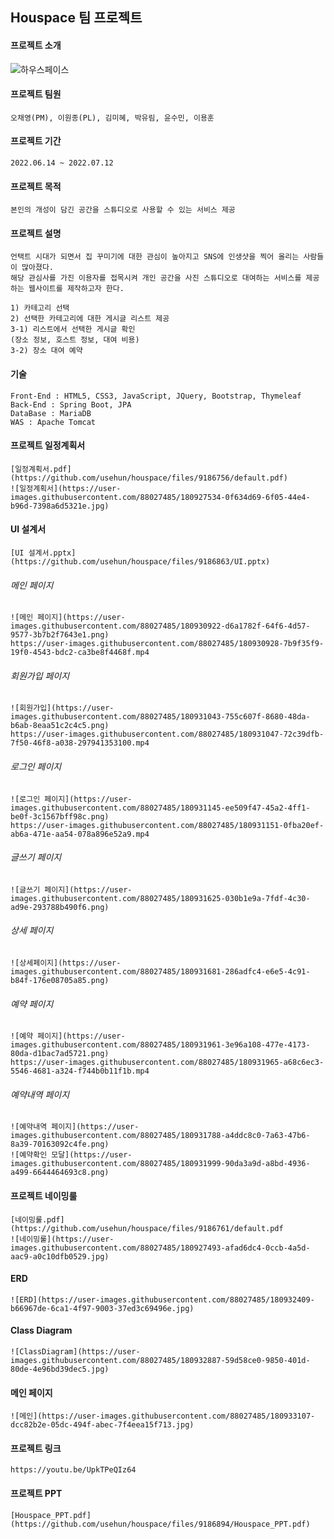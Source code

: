 ## Houspace 팀 프로젝트

#### 프로젝트 소개
  ![하우스페이스](https://user-images.githubusercontent.com/88027485/180929355-e6ddc40e-8e12-4524-afdf-a2e303da695d.jpg)
    
#### 프로젝트 팀원
    오채영(PM), 이원종(PL), 김미혜, 박유림, 윤수민, 이용훈
    
#### 프로젝트 기간
    2022.06.14 ~ 2022.07.12
 
#### 프로젝트 목적
    본인의 개성이 담긴 공간을 스튜디오로 사용할 수 있는 서비스 제공

#### 프로젝트 설명
    언택트 시대가 되면서 집 꾸미기에 대한 관심이 높아지고 SNS에 인생샷을 찍어 올리는 사람들이 많아졌다.
    해당 관심사를 가진 이용자를 접목시켜 개인 공간을 사진 스튜디오로 대여하는 서비스를 제공하는 웹사이트를 제작하고자 한다.

    1) 카테고리 선택
    2) 선택한 카테고리에 대한 게시글 리스트 제공
    3-1) 리스트에서 선택한 게시글 확인
    (장소 정보, 호스트 정보, 대여 비용)
    3-2) 장소 대여 예약

#### 기술
    Front-End : HTML5, CSS3, JavaScript, JQuery, Bootstrap, Thymeleaf
    Back-End : Spring Boot, JPA
    DataBase : MariaDB
    WAS : Apache Tomcat

#### 프로젝트 일정계획서
    [일정계획서.pdf](https://github.com/usehun/houspace/files/9186756/default.pdf)
    ![일정계획서](https://user-images.githubusercontent.com/88027485/180927534-0f634d69-6f05-44e4-b96d-7398a6d5321e.jpg)
    
#### UI 설계서
    [UI 설계서.pptx](https://github.com/usehun/houspace/files/9186863/UI.pptx)

  ###### 메인 페이지
    ![메인 페이지](https://user-images.githubusercontent.com/88027485/180930922-d6a1782f-64f6-4d57-9577-3b7b2f7643e1.png)
    https://user-images.githubusercontent.com/88027485/180930928-7b9f35f9-19f0-4543-bdc2-ca3be8f4468f.mp4

  ###### 회원가입 페이지
    ![회원가입](https://user-images.githubusercontent.com/88027485/180931043-755c607f-8680-48da-b6ab-8eaa51c2c4c5.png)
    https://user-images.githubusercontent.com/88027485/180931047-72c39dfb-7f50-46f8-a038-297941353100.mp4
  
  ###### 로그인 페이지
    ![로그인 페이지](https://user-images.githubusercontent.com/88027485/180931145-ee509f47-45a2-4ff1-be0f-3c1567bff98c.png)
    https://user-images.githubusercontent.com/88027485/180931151-0fba20ef-ab6a-471e-aa54-078a896e52a9.mp4
  
  ###### 글쓰기 페이지
    ![글쓰기 페이지](https://user-images.githubusercontent.com/88027485/180931625-030b1e9a-7fdf-4c30-ad9e-293788b490f6.png)
  
  ###### 상세 페이지
    ![상세페이지](https://user-images.githubusercontent.com/88027485/180931681-286adfc4-e6e5-4c91-b84f-176e08705a85.png)
  
  ###### 예약 페이지
    ![예약 페이지](https://user-images.githubusercontent.com/88027485/180931961-3e96a108-477e-4173-80da-d1bac7ad5721.png)
    https://user-images.githubusercontent.com/88027485/180931965-a68c6ec3-5546-4681-a324-f744b0b11f1b.mp4
  
  ###### 예약내역 페이지
    ![예약내역 페이지](https://user-images.githubusercontent.com/88027485/180931788-a4ddc8c0-7a63-47b6-8a39-70163092c4fe.png)
    ![예약확인 모달](https://user-images.githubusercontent.com/88027485/180931999-90da3a9d-a8bd-4936-a499-6644464693c8.png)
  
#### 프로젝트 네이밍룰
    [네이밍룰.pdf](https://github.com/usehun/houspace/files/9186761/default.pdf
    ![네이밍룰](https://user-images.githubusercontent.com/88027485/180927493-afad6dc4-0ccb-4a5d-aac9-a0c10dfb0529.jpg)
  
#### ERD
    ![ERD](https://user-images.githubusercontent.com/88027485/180932409-b66967de-6ca1-4f97-9003-37ed3c69496e.jpg)
    
#### Class Diagram
    ![ClassDiagram](https://user-images.githubusercontent.com/88027485/180932887-59d58ce0-9850-401d-80de-4e96bd39dec5.jpg)
    
#### 메인 페이지
    ![메인](https://user-images.githubusercontent.com/88027485/180933107-dcc82b2e-05dc-494f-abec-7f4eea15f713.jpg)
    
#### 프로젝트 링크
    https://youtu.be/UpkTPeQIz64
    
#### 프로젝트 PPT
    [Houspace_PPT.pdf](https://github.com/usehun/houspace/files/9186894/Houspace_PPT.pdf)

  
